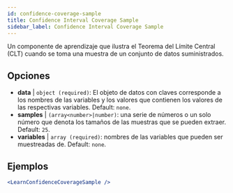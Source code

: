 ```yaml
---
id: confidence-coverage-sample
title: Confidence Interval Coverage Sample
sidebar_label: Confidence Interval Coverage Sample
---
```


Un componente de aprendizaje que ilustra el Teorema del Límite Central (CLT) cuando se toma una muestra de un conjunto de datos suministrados.

## Opciones

* __data__ | `object (required)`: El objeto de datos con claves corresponde a los nombres de las variables y los valores que contienen los valores de las respectivas variables. Default: `none`.
* __samples__ | `(array<number>|number)`: una serie de números o un solo número que denota los tamaños de las muestras que se pueden extraer. Default: `25`.
* __variables__ | `array (required)`: nombres de las variables que pueden ser muestreadas de. Default: `none`.


## Ejemplos

```jsx live
<LearnConfidenceCoverageSample />
```

